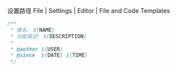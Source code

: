 
设置路径
File | Settings | Editor | File and Code Templates
```java
/**
 * 类名: ${NAME}
 * 功能描述: ${DESCRIPTION}
 *
 * @author ${USER}
 * @since  ${DATE} ${TIME}
 */
```
